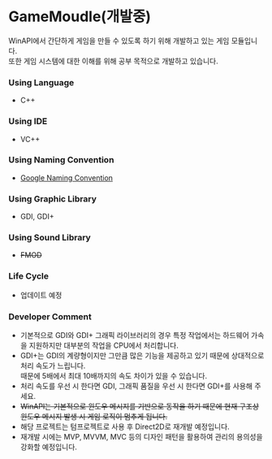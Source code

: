 # GameMoudle(개발중)
WinAPI에서 간단하게 게임을 만들 수 있도록 하기 위해 개발하고 있는 게임 모듈입니다.<br>
또한 게임 시스템에 대한 이해를 위해 공부 목적으로 개발하고 있습니다.

### Using Language
* C++

### Using IDE
* VC++

### Using Naming Convention
* [Google Naming Convention](https://google.github.io/styleguide/cppguide.html#General_Naming_Rules)

### Using Graphic Library
* GDI, GDI+

### Using Sound Library
* ~~FMOD~~

### Life Cycle
* 업데이트 예정

### Developer Comment
* 기본적으로 GDI와 GDI+ 그래픽 라이브러리의 경우 특정 작업에서는 하드웨어 가속을 지원하지만 대부분의 작업을 CPU에서 처리합니다.
* GDI+는 GDI의 계량형이지만 그만큼 많은 기능을 제공하고 있기 때문에 상대적으로 처리 속도가 느립니다.<br>
때문에 5배에서 최대 10배까지의 속도 차이가 있을 수 있습니다.
* 처리 속도를 우선 시 한다면 GDI, 그래픽 품질을 우선 시 한다면 GDI+를 사용해 주세요.
* ~~WinAPI는 기본적으로 윈도우 메시지를 기반으로 동작을 하기 때문에 현재 구조상 윈도우 메시지 발생 시 게임 로직이 멈추게 됩니다.~~
* 해당 프로젝트는 텀프로젝트로 사용 후 Direct2D로 재개발 예정입니다.
* 재개발 시에는 MVP, MVVM, MVC 등의 디자인 패턴을 활용하여 관리의 용의성을 강화할 예정입니다.
